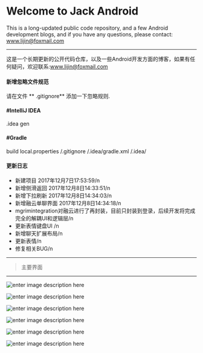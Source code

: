 Welcome to Jack Android
===================


This is a long-updated public code repository, and a few Android development blogs, and if you have any questions, please contact: www.lijin@foxmail.com

----------
这是一个长期更新的公开代码仓库，以及一些Android开发方面的博客，如果有任何疑问，欢迎联系:www.lijin@foxmail.com


#### <i class="icon-file"></i> 新增忽略文件规范

请在文件</i>  <i class="icon-file"></i> ** .gitignore** 添加一下忽略规则.

#### #IntelliJ IDEA
.idea
gen
#### #Gradle
build
local.properties
/.gitignore
/.idea/gradle.xml
/.idea/



#### <i class="icon-pencil"></i> 更新日志

 - 新建项目 2017年12月7日17:53:59/n
 - 新增侧滑返回 2017年12月8日14:33:51/n
 - 新增下拉刷新 2017年12月8日14:34:03/n
 - 新增融云单聊界面 2017年12月8日14:34:18/n
 - mgrimintegration对融云进行了再封装，目前只封装到登录，后续开发将完成完全的解耦UI和逻辑层/n
 - 更新表情键盘UI /n
 - 新增聊天扩展布局/n
 - 更新表情/n
 - 修复相关BUG/n

----------

> 主要界面

----------

![enter image description here](https://github.com/JackliJ/Jack_Android/blob/master/demoimgage/jack_img_01.png)

![enter image description here](https://github.com/JackliJ/Jack_Android/blob/master/demoimgage/jack_img_02.png)

![enter image description here](https://github.com/JackliJ/Jack_Android/blob/master/demoimgage/jack_img_03.png)

![enter image description here](https://github.com/JackliJ/Jack_Android/blob/master/demoimgage/jack_img_04.png)

![enter image description here](https://github.com/JackliJ/Jack_Android/blob/master/demoimgage/jack_img_05.png)

![enter image description here](https://github.com/JackliJ/Jack_Android/blob/master/demoimgage/jack_img_06.png)
